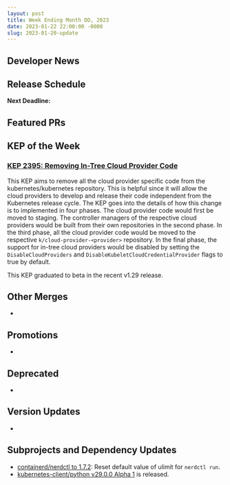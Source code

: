 ```yaml
---
layout: post
title: Week Ending Month DD, 2023
date: 2023-01-22 22:00:00 -0000
slug: 2023-01-20-update
---
```


## Developer News


## Release Schedule

**Next Deadline:**


## Featured PRs


## KEP of the Week

### [KEP 2395: Removing In-Tree Cloud Provider Code](https://github.com/kubernetes/enhancements/blob/master/keps/sig-cloud-provider/2395-removing-in-tree-cloud-providers/README.md)

This KEP aims to remove all the cloud provider specific code from the kubernetes/kubernetes repository. This is helpful since it will allow the cloud providers to develop and release their code independent from the Kubernetes release cycle. The KEP goes into the details of how this change is to implemented in four phases. The cloud provider code would first be moved to staging. The controller managers of the respective cloud providers would be built from their own repositories in the second phase. In the third phase, all the cloud provider code would be moved to the respective `k/cloud-provider-<provider>` repository. In the final phase, the support for in-tree cloud providers would be disabled by setting the `DisableCloudProviders` and `DisableKubeletCloudCredentialProvider` flags to true by default.

This KEP graduated to beta in the recent v1.29 release.

## Other Merges

*

## Promotions

*

## Deprecated

*

## Version Updates

*

## Subprojects and Dependency Updates

* [containerd/nerdctl to 1.7.2](https://github.com/containerd/nerdctl/releases/tag/v1.7.2): Reset default value of ulimit for `nerdctl run`.
* [kubernetes-client/python v29.0.0 Alpha 1](https://github.com/kubernetes-client/python/releases/tag/v29.0.0a1) is released.